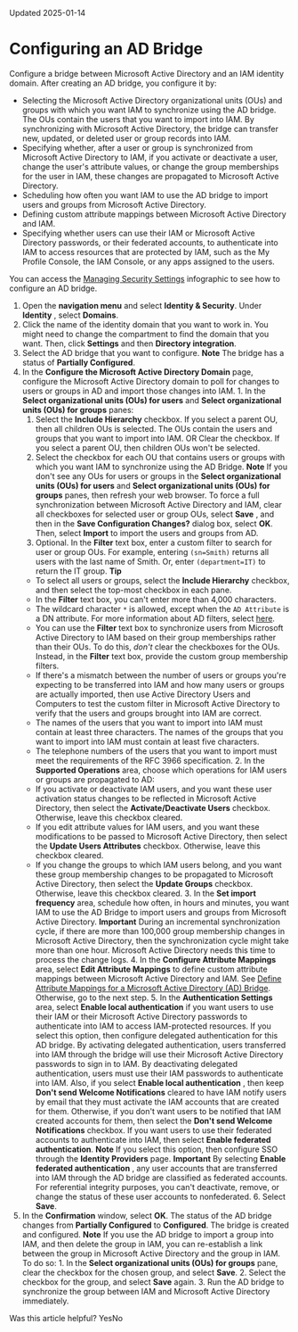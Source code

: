 Updated 2025-01-14
# Configuring an AD Bridge
Configure a bridge between Microsoft Active Directory and an IAM identity domain.
After creating an AD bridge, you configure it by:
  * Selecting the Microsoft Active Directory organizational units (OUs) and groups with which you want IAM to synchronize using the AD bridge. The OUs contain the users that you want to import into IAM. By synchronizing with Microsoft Active Directory, the bridge can transfer new, updated, or deleted user or group records into IAM.
  * Specifying whether, after a user or group is synchronized from Microsoft Active Directory to IAM, if you activate or deactivate a user, change the user's attribute values, or change the group memberships for the user in IAM, these changes are propagated to Microsoft Active Directory.
  * Scheduling how often you want IAM to use the AD bridge to import users and groups from Microsoft Active Directory.
  * Defining custom attribute mappings between Microsoft Active Directory and IAM.
  * Specifying whether users can use their IAM or Microsoft Active Directory passwords, or their federated accounts, to authenticate into IAM to access resources that are protected by IAM, such as the My Profile Console, the IAM Console, or any apps assigned to the users.


You can access the [Managing Security Settings](http://apexapps.oracle.com/pls/apex/f?p=44785:112:0::::P112_CONTENT_ID:13047) infographic to see how to configure an AD bridge.
  1. Open the **navigation menu** and select **Identity & Security**. Under **Identity** , select **Domains**.
  2. Click the name of the identity domain that you want to work in. You might need to change the compartment to find the domain that you want. Then, click **Settings** and then **Directory integration**.
  3. Select the AD bridge that you want to configure. 
**Note** The bridge has a status of **Partially Configured**.
  4. In the **Configure the Microsoft Active Directory Domain** page, configure the Microsoft Active Directory domain to poll for changes to users or groups in AD and import those changes into IAM.
    1. In the **Select organizational units (OUs) for users** and **Select organizational units (OUs) for groups** panes:
      1. Select the **Include Hierarchy** checkbox. If you select a parent OU, then all children OUs is selected. The OUs contain the users and groups that you want to import into IAM.
OR
Clear the checkbox. If you select a parent OU, then children OUs won't be selected.
      2. Select the checkbox for each OU that contains users or groups with which you want IAM to synchronize using the AD Bridge.
**Note**
If you don't see any OUs for users or groups in the **Select organizational units (OUs) for users** and **Select organizational units (OUs) for groups** panes, then refresh your web browser.
To force a full synchronization between Microsoft Active Directory and IAM, clear all checkboxes for selected user or group OUs, select **Save** , and then in the **Save Configuration Changes?** dialog box, select **OK**. Then, select **Import** to import the users and groups from AD.
      3. Optional. In the **Filter** text box, enter a custom filter to search for user or group OUs. For example, entering `(sn=Smith)` returns all users with the last name of Smith. Or, enter `(department=IT)` to return the IT group.
**Tip**
       * To select all users or groups, select the **Include Hierarchy** checkbox, and then select the top-most checkbox in each pane.
       * In the **Filter** text box, you can't enter more than 4,000 characters.
       * The wildcard character `*` is allowed, except when the `AD Attribute` is a DN attribute. For more information about AD filters, select [here](https://social.technet.microsoft.com/wiki/contents/articles/5392.active-directory-ldap-syntax-filters.aspx).
       * You can use the **Filter** text box to synchronize users from Microsoft Active Directory to IAM based on their group memberships rather than their OUs. To do this, _don't_ clear the checkboxes for the OUs. Instead, in the **Filter** text box, provide the custom group membership filters.
       * If there's a mismatch between the number of users or groups you're expecting to be transferred into IAM and how many users or groups are actually imported, then use Active Directory Users and Computers to test the custom filter in Microsoft Active Directory to verify that the users and groups brought into IAM are correct.
       * The names of the users that you want to import into IAM must contain at least three characters. The names of the groups that you want to import into IAM must contain at least five characters.
       * The telephone numbers of the users that you want to import must meet the requirements of the RFC 3966 specification.
    2. In the **Supported Operations** area, choose which operations for IAM users or groups are propagated to AD:
       * If you activate or deactivate IAM users, and you want these user activation status changes to be reflected in Microsoft Active Directory, then select the **Activate/Deactivate Users** checkbox. Otherwise, leave this checkbox cleared. 
       * If you edit attribute values for IAM users, and you want these modifications to be passed to Microsoft Active Directory, then select the **Update Users Attributes** checkbox. Otherwise, leave this checkbox cleared. 
       * If you change the groups to which IAM users belong, and you want these group membership changes to be propagated to Microsoft Active Directory, then select the **Update Groups** checkbox. Otherwise, leave this checkbox cleared. 
    3. In the **Set import frequency** area, schedule how often, in hours and minutes, you want IAM to use the AD Bridge to import users and groups from Microsoft Active Directory.
**Important** During an incremental synchronization cycle, if there are more than 100,000 group membership changes in Microsoft Active Directory, then the synchronization cycle might take more than one hour. Microsoft Active Directory needs this time to process the change logs. 
    4. In the **Configure Attribute Mappings** area, select **Edit Attribute Mappings** to define custom attribute mappings between Microsoft Active Directory and IAM. See [Define Attribute Mappings for a Microsoft Active Directory (AD) Bridge](https://docs.oracle.com/en-us/iaas/Content/Identity/msadbridge/define-custom-attribute-mappings-microsoft-active-directory-ad-bridge.htm#define-custom-attribute-mappings-microsoft-active-directory-ad-bridge "When you create an AD bridge, attribute mappings are defined between Microsoft Active Directory and IAM. Attribute mappings enable the AD bridge to pass values associated with user accounts between Microsoft Active Directory and IAM."). Otherwise, go to the next step.
    5. In the **Authentication Settings** area, select **Enable local authentication** if you want users to use their IAM or their Microsoft Active Directory passwords to authenticate into IAM to access IAM-protected resources.
If you select this option, then configure delegated authentication for this AD bridge. By activating delegated authentication, users transferred into IAM through the bridge will use their Microsoft Active Directory passwords to sign in to IAM. By deactivating delegated authentication, users must use their IAM passwords to authenticate into IAM.
Also, if you select **Enable local authentication** , then keep **Don't send Welcome Notifications** cleared to have IAM notify users by email that they must activate the IAM accounts that are created for them. 
Otherwise, if you don't want users to be notified that IAM created accounts for them, then select the **Don't send Welcome Notifications** checkbox. 
If you want users to use their federated accounts to authenticate into IAM, then select **Enable federated authentication**.
**Note** If you select this option, then configure SSO through the **Identity Providers** page.
**Important** By selecting **Enable federated authentication** , any user accounts that are transferred into IAM through the AD bridge are classified as federated accounts. For referential integrity purposes, you can't deactivate, remove, or change the status of these user accounts to nonfederated.
    6. Select **Save**.
  5. In the **Confirmation** window, select **OK**.
The status of the AD bridge changes from **Partially Configured** to **Configured**. The bridge is created and configured.
**Note** If you use the AD bridge to import a group into IAM, and then delete the group in IAM, you can re-establish a link between the group in Microsoft Active Directory and the group in IAM. To do so:
    1. In the **Select organizational units (OUs) for groups** pane, clear the checkbox for the chosen group, and select **Save**.
    2. Select the checkbox for the group, and select **Save** again.
    3. Run the AD bridge to synchronize the group between IAM and Microsoft Active Directory immediately.


Was this article helpful?
YesNo

